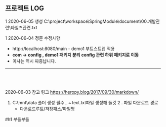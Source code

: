 ## 프로젝트 LOG 

1 2020-06-05
생성 C:\project\workspace\SpringModule\document\00.개발관련\타일즈관련.txt


1 2020-06-04 정훈
수정사항
- http://localhost:8080/main - demo1 부트스트랩 적용
- **com -> config , demo1 패키지 분리 config 관련  하위 패키지로 이동**
- 이사는 역시 짜증납니다.


***
<br><br><br>
2020-06-03
참고 링크 https://heropy.blog/2017/09/30/markdown/
1. C:\mnt\data 폴더 생성 필수 , ㅅtext.txt파일 생성해 둘것
2 . 파일 다운로드 경로
	- 다운로드루트/저장패스/파일명

#h1 부들부들